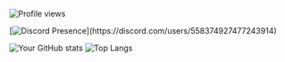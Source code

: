 ![Profile views](https://gpvc.arturio.dev/s7k1337)

[![Discord Presence](https://lanyard-profile-readme.vercel.app/api/558374927477243914?theme=dark&bg=000000&animated=false&hideDiscrim=true&borderRadius=30px&idleMessage=prolly%20skidding%20something...)](https://discord.com/users/558374927477243914)

![Your GitHub stats](https://github-readme-stats.vercel.app/api?username=s7k1337&show_icons=true&theme=radical)
![Top Langs](https://github-readme-stats.vercel.app/api/top-langs/?username=s7k1337&layout=compact&theme=radical)
